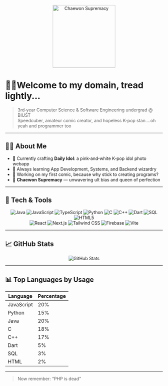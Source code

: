 <p align="center">
  <img src="https://i.pinimg.com/236x/c6/7b/de/c67bde53c0efb27a07a98a149bb154e5.jpg" alt="Chaewon Supremacy" width="200"/>
</p>

# 🏴‍☠️Welcome to my domain, tread lightly...

> 3rd‑year Computer Science & Software Engineering undergrad @ BIUST  
> Speedcuber, amateur comic creator, and hopeless K‑pop stan....oh yeah and programmer too

---

## 🧑‍💻 About Me
- 🔭 Currently crafting **Daily Idol**: a pink‑and‑white K‑pop idol photo webapp  
- 🌱 Always learning App Development, Systems, and Backend wizardry  
- 🎨 Working on my first comic, because why stick to creating programs?  
- 💖 **Chaewon Supremacy** — unwavering ult bias and queen of perfection  

---

## 🔧 Tech & Tools

<p align="center">
  <img alt="Java" src="https://img.shields.io/badge/Java-ED8B00?logo=java&logoColor=white"/>
  <img alt="JavaScript" src="https://img.shields.io/badge/JavaScript-F7DF1E?logo=javascript&logoColor=black"/>
  <img alt="TypeScript" src="https://img.shields.io/badge/TypeScript-3178C6?logo=typescript&logoColor=white"/>
  <img alt="Python" src="https://img.shields.io/badge/Python-3776AB?logo=python&logoColor=white"/>
  <img alt="C" src="https://img.shields.io/badge/C-00599C?logo=c&logoColor=white"/>
  <img alt="C++" src="https://img.shields.io/badge/C++-00599C?logo=c%2B%2B&logoColor=white"/>
  <img alt="Dart" src="https://img.shields.io/badge/Dart-0175C2?logo=dart&logoColor=white"/>
  <img alt="SQL" src="https://img.shields.io/badge/SQL-4479A1?logo=mysql&logoColor=white"/>
  <img alt="HTML5" src="https://img.shields.io/badge/HTML5-E34F26?logo=html5&logoColor=white"/>
  <br/>
  <img alt="React" src="https://img.shields.io/badge/React-61DAFB?logo=react&logoColor=black"/>
  <img alt="Next.js" src="https://img.shields.io/badge/Next.js-000000?logo=next.js&logoColor=white"/>
  <img alt="Tailwind CSS" src="https://img.shields.io/badge/Tailwind_CSS-06B6D4?logo=tailwind-css&logoColor=white"/>
  <img alt="Firebase" src="https://img.shields.io/badge/Firebase-FFCA28?logo=firebase&logoColor=black"/>
  <img alt="Vite" src="https://img.shields.io/badge/Vite-646CFF?logo=vite&logoColor=white"/>
</p>

---

## 📈 GitHub Stats

<p align="center">
  <img src="https://github-readme-stats.vercel.app/api?username=darkoverlord31&show_icons=true&theme=tokyonight" alt="GitHub Stats" />
</p>

---

## 📊 Top Languages by Usage

| Language      | Percentage |
| ------------- | ---------- |
| JavaScript    | 20%        |
| Python        | 15%        |
| Java          | 20%        |
| C             | 18%        |
| C++           | 17%        |
| Dart          | 5%         |
| SQL           | 3%         |
| HTML          | 2%         |

---

> Now remember: “PHP is dead”  



<!--
**darkoverlord31/darkoverlord31** is a ✨ _special_ ✨ repository because its `README.md` (this file) appears on your GitHub profile.

Here are some ideas to get you started:

- 🔭 I’m currently working on ...
- 🌱 I’m currently learning ...
- 👯 I’m looking to collaborate on ...
- 🤔 I’m looking for help with ...
- 💬 Ask me about ...
- 📫 How to reach me: ...
- 😄 Pronouns: ...
- ⚡ Fun fact: ...
-->
